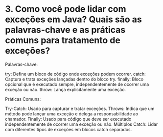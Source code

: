 #  3. Como você pode lidar com exceções em Java? Quais são as palavras-chave e as práticas comuns para tratamento de exceções?

Palavras-chave:

try: Define um bloco de código onde exceções podem ocorrer.
catch: Captura e trata exceções lançadas dentro do bloco try.
finally: Bloco opcional que é executado sempre, independentemente de ocorrer uma exceção ou não.
throw: Lança explicitamente uma exceção.

Práticas Comuns:

Try-Catch: Usado para capturar e tratar exceções.
Throws: Indica que um método pode lançar uma exceção e delega a responsabilidade ao chamador.
Finally: Usado para código que deve ser executado independentemente de ocorrer uma exceção ou não.
Múltiplos Catch: Lidar com diferentes tipos de exceções em blocos catch separados.